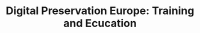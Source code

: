 ---
abstract: null
creators:
- Saikovič, Jelena
date: null
document_url: https://services.phaidra.univie.ac.at/api/object/o:294522/download
grand_parent: iPRES
institutions: []
keywords:
- beijing
landing_page_url: https://phaidra.univie.ac.at/o:294522
language: eng
layout: publication
license: CC BY-SA 3.0 AT
notes_url: null
parent: iPRES 2007
publication_type: presentation
size: 232595
slides_url: null
source_name: iPRES
title: 'Digital Preservation Europe: Training and Ecucation'
year: 2007
---